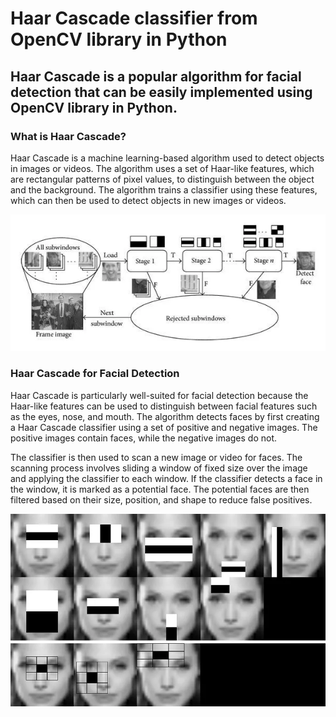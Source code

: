 # Haar Cascade classifier from OpenCV library in Python

## Haar Cascade is a popular algorithm for facial detection that can be easily implemented using OpenCV library in Python.


### What is Haar Cascade?
Haar Cascade is a machine learning-based algorithm used to detect objects in images or videos. 
The algorithm uses a set of Haar-like features, which are rectangular patterns of pixel values, to distinguish between the object and the background. 
The algorithm trains a classifier using these features, which can then be used to detect objects in new images or videos.

![img.png](images/img.png)

### Haar Cascade for Facial Detection
Haar Cascade is particularly well-suited for facial detection because the Haar-like features can be used to distinguish between facial features such as the eyes, nose, and mouth.
The algorithm detects faces by first creating a Haar Cascade classifier using a set of positive and negative images.
The positive images contain faces, while the negative images do not.

The classifier is then used to scan a new image or video for faces.
The scanning process involves sliding a window of fixed size over the image and applying the classifier to each window.
If the classifier detects a face in the window, it is marked as a potential face. 
The potential faces are then filtered based on their size, position, and shape to reduce false positives.

![img_1.png](images/img_1.png)


